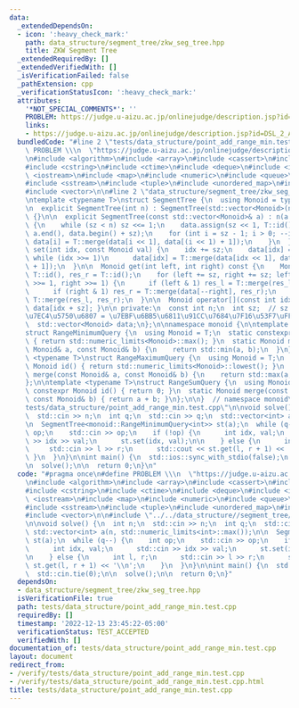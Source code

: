 ```yaml
---
data:
  _extendedDependsOn:
  - icon: ':heavy_check_mark:'
    path: data_structure/segment_tree/zkw_seg_tree.hpp
    title: ZKW Segment Tree
  _extendedRequiredBy: []
  _extendedVerifiedWith: []
  _isVerificationFailed: false
  _pathExtension: cpp
  _verificationStatusIcon: ':heavy_check_mark:'
  attributes:
    '*NOT_SPECIAL_COMMENTS*': ''
    PROBLEM: https://judge.u-aizu.ac.jp/onlinejudge/description.jsp?id=DSL_2_A
    links:
    - https://judge.u-aizu.ac.jp/onlinejudge/description.jsp?id=DSL_2_A
  bundledCode: "#line 2 \"tests/data_structure/point_add_range_min.test.cpp\"\n#define\
    \ PROBLEM \\\n  \"https://judge.u-aizu.ac.jp/onlinejudge/description.jsp?id=DSL_2_A\"\
    \n#include <algorithm>\n#include <array>\n#include <cassert>\n#include <cmath>\n\
    #include <cstring>\n#include <ctime>\n#include <deque>\n#include <iomanip>\n#include\
    \ <iostream>\n#include <map>\n#include <numeric>\n#include <queue>\n#include <set>\n\
    #include <sstream>\n#include <tuple>\n#include <unordered_map>\n#include <unordered_set>\n\
    #include <vector>\n\n#line 2 \"data_structure/segment_tree/zkw_seg_tree.hpp\"\n\
    \ntemplate <typename T>\nstruct SegmentTree {\n  using Monoid = typename T::Monoid;\n\
    \n  explicit SegmentTree(int n) : SegmentTree(std::vector<Monoid>(n, T::id()))\
    \ {}\n\n  explicit SegmentTree(const std::vector<Monoid>& a) : n(a.size()), sz(1)\
    \ {\n    while (sz < n) sz <<= 1;\n    data.assign(sz << 1, T::id());\n    std::copy(a.begin(),\
    \ a.end(), data.begin() + sz);\n    for (int i = sz - 1; i > 0; --i) {\n     \
    \ data[i] = T::merge(data[i << 1], data[(i << 1) + 1]);\n    }\n  }\n\n  void\
    \ set(int idx, const Monoid val) {\n    idx += sz;\n    data[idx] = val;\n   \
    \ while (idx >>= 1)\n      data[idx] = T::merge(data[idx << 1], data[(idx << 1)\
    \ + 1]);\n  }\n\n  Monoid get(int left, int right) const {\n    Monoid res_l =\
    \ T::id(), res_r = T::id();\n    for (left += sz, right += sz; left < right; left\
    \ >>= 1, right >>= 1) {\n      if (left & 1) res_l = T::merge(res_l, data[left++]);\n\
    \      if (right & 1) res_r = T::merge(data[--right], res_r);\n    }\n    return\
    \ T::merge(res_l, res_r);\n  }\n\n  Monoid operator[](const int idx) const { return\
    \ data[idx + sz]; }\n\n private:\n  const int n;\n  int sz;  // sz + \u539F\u6570\
    \u7EC4\u5750\u6807 = \u7EBF\u6BB5\u6811\u91CC\u7684\u7F16\u53F7\uFF0C1 based\n\
    \  std::vector<Monoid> data;\n};\n\nnamespace monoid {\n\ntemplate <typename T>\n\
    struct RangeMinimumQuery {\n  using Monoid = T;\n  static constexpr Monoid id()\
    \ { return std::numeric_limits<Monoid>::max(); }\n  static Monoid merge(const\
    \ Monoid& a, const Monoid& b) {\n    return std::min(a, b);\n  }\n};\n\ntemplate\
    \ <typename T>\nstruct RangeMaximumQuery {\n  using Monoid = T;\n  static constexpr\
    \ Monoid id() { return std::numeric_limits<Monoid>::lowest(); }\n  static Monoid\
    \ merge(const Monoid& a, const Monoid& b) {\n    return std::max(a, b);\n  }\n\
    };\n\ntemplate <typename T>\nstruct RangeSumQuery {\n  using Monoid = T;\n  static\
    \ constexpr Monoid id() { return 0; }\n  static Monoid merge(const Monoid& a,\
    \ const Monoid& b) { return a + b; }\n};\n\n}  // namespace monoid\n#line 24 \"\
    tests/data_structure/point_add_range_min.test.cpp\"\n\nvoid solve() {\n  int n;\n\
    \  std::cin >> n;\n  int q;\n  std::cin >> q;\n  std::vector<int> a(n, std::numeric_limits<int>::max());\n\
    \n  SegmentTree<monoid::RangeMinimumQuery<int>> st(a);\n  while (q--) {\n    int\
    \ op;\n    std::cin >> op;\n    if (!op) {\n      int idx, val;\n      std::cin\
    \ >> idx >> val;\n      st.set(idx, val);\n\n    } else {\n      int l, r;\n \
    \     std::cin >> l >> r;\n      std::cout << st.get(l, r + 1) << '\\n';\n   \
    \ }\n  }\n}\n\nint main() {\n  std::ios::sync_with_stdio(false);\n  std::cin.tie(0);\n\
    \n  solve();\n\n  return 0;\n}\n"
  code: "#pragma once\n#define PROBLEM \\\n  \"https://judge.u-aizu.ac.jp/onlinejudge/description.jsp?id=DSL_2_A\"\
    \n#include <algorithm>\n#include <array>\n#include <cassert>\n#include <cmath>\n\
    #include <cstring>\n#include <ctime>\n#include <deque>\n#include <iomanip>\n#include\
    \ <iostream>\n#include <map>\n#include <numeric>\n#include <queue>\n#include <set>\n\
    #include <sstream>\n#include <tuple>\n#include <unordered_map>\n#include <unordered_set>\n\
    #include <vector>\n\n#include \"../../data_structure//segment_tree/zkw_seg_tree.hpp\"\
    \n\nvoid solve() {\n  int n;\n  std::cin >> n;\n  int q;\n  std::cin >> q;\n \
    \ std::vector<int> a(n, std::numeric_limits<int>::max());\n\n  SegmentTree<monoid::RangeMinimumQuery<int>>\
    \ st(a);\n  while (q--) {\n    int op;\n    std::cin >> op;\n    if (!op) {\n\
    \      int idx, val;\n      std::cin >> idx >> val;\n      st.set(idx, val);\n\
    \n    } else {\n      int l, r;\n      std::cin >> l >> r;\n      std::cout <<\
    \ st.get(l, r + 1) << '\\n';\n    }\n  }\n}\n\nint main() {\n  std::ios::sync_with_stdio(false);\n\
    \  std::cin.tie(0);\n\n  solve();\n\n  return 0;\n}"
  dependsOn:
  - data_structure/segment_tree/zkw_seg_tree.hpp
  isVerificationFile: true
  path: tests/data_structure/point_add_range_min.test.cpp
  requiredBy: []
  timestamp: '2022-12-13 23:45:22-05:00'
  verificationStatus: TEST_ACCEPTED
  verifiedWith: []
documentation_of: tests/data_structure/point_add_range_min.test.cpp
layout: document
redirect_from:
- /verify/tests/data_structure/point_add_range_min.test.cpp
- /verify/tests/data_structure/point_add_range_min.test.cpp.html
title: tests/data_structure/point_add_range_min.test.cpp
---
```

